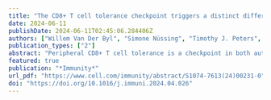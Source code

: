 ```yaml
---
title: "The CD8+ T cell tolerance checkpoint triggers a distinct differentiation state defined by protein translation defects"
date: 2024-06-11
publishDate: 2024-06-11T02:45:06.284406Z
authors: ["Willem Van Der Byl", "Simone Nüssing", "Timothy J. Peters", "Antonio Ahn", "Hanjie Li", "Guy Ledergor", "Eyal David", "Andrew S. Koh", "Mayura V. Wagle", "Christian Deo T. Deguit", "Maria N. de Menezes", "Avraham Travers", "Shienny Sampurno", "Kelly M. Ramsbottom", "Rui Li", "Axel Kallies", "Paul A. Beavis", "Ralf Jungmann", "Maartje M.C. Bastings", "Gabrielle T. Belz", "Shom Goel", "Joseph A. Trapani", "Gerald R. Crabtree", "Howard Y. Chang", "Ido Amit", "Chris C. Goodnow", "Fabio Luciani", "Ian A. Parish"]
publication_types: ["2"]
abstract: "Peripheral CD8+ T cell tolerance is a checkpoint in both autoimmune disease and anti-cancer immunity. Despite its importance, the relationship between tolerance-induced states and other CD8+ T cell differentiation states remains unclear. Using flow cytometric phenotyping, single-cell RNA sequencing (scRNA-seq), and chromatin accessibility profiling, we demonstrated that in vivo peripheral tolerance to a self-antigen triggered a fundamentally distinct differentiation state separate from exhaustion, memory, and functional effector cells but analogous to cells defectively primed against tumors. Tolerant cells diverged early and progressively from effector cells, adopting a transcriptionally and epigenetically distinct state within 60 h of antigen encounter. Breaching tolerance required the synergistic actions of strong T cell receptor (TCR) signaling and inflammation, which cooperatively induced gene modules that enhanced protein translation. Weak TCR signaling during bystander infection failed to breach tolerance due to the uncoupling of effector gene expression from protein translation. Thus, tolerance engages a distinct differentiation trajectory enforced by protein translation defects."
featured: true
publication: "*Immunity*"
url_pdf: "https://www.cell.com/immunity/abstract/S1074-7613(24)00231-0"
doi: "https://doi.org/10.1016/j.immuni.2024.04.026"
---
```


